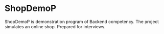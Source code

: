 # ShopDemoP
ShopDemoP is demonstration program of Backend competency. The project simulates an online shop. Prepared for interviews.
